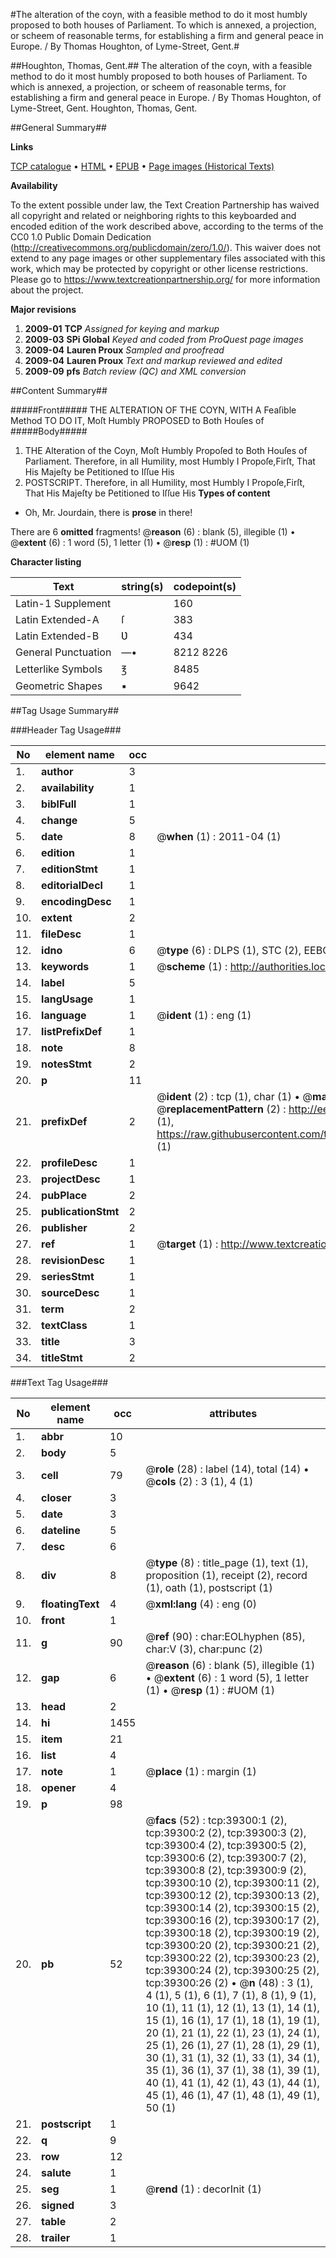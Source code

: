 #The alteration of the coyn, with a feasible method to do it most humbly proposed to both houses of Parliament. To which is annexed, a projection, or scheem of reasonable terms, for establishing a firm and general peace in Europe. / By Thomas Houghton, of Lyme-Street, Gent.#

##Houghton, Thomas, Gent.##
The alteration of the coyn, with a feasible method to do it most humbly proposed to both houses of Parliament. To which is annexed, a projection, or scheem of reasonable terms, for establishing a firm and general peace in Europe. / By Thomas Houghton, of Lyme-Street, Gent.
Houghton, Thomas, Gent.

##General Summary##

**Links**

[TCP catalogue](http://www.ota.ox.ac.uk/tcp/)  • 
[HTML](http://tei.it.ox.ac.uk/tcp/Texts-HTML/free/A70/A70269.html)  • 
[EPUB](http://tei.it.ox.ac.uk/tcp/Texts-EPUB/free/A70/A70269.epub) • 
[Page images (Historical Texts)](https://historicaltexts.jisc.ac.uk/eebo-99834772e)

**Availability**

To the extent possible under law, the Text Creation Partnership has waived all copyright and related or neighboring rights to this keyboarded and encoded edition of the work described above, according to the terms of the CC0 1.0 Public Domain Dedication (http://creativecommons.org/publicdomain/zero/1.0/). This waiver does not extend to any page images or other supplementary files associated with this work, which may be protected by copyright or other license restrictions. Please go to https://www.textcreationpartnership.org/ for more information about the project.

**Major revisions**

1. __2009-01__ __TCP__ *Assigned for keying and markup*
1. __2009-03__ __SPi Global__ *Keyed and coded from ProQuest page images*
1. __2009-04__ __Lauren Proux__ *Sampled and proofread*
1. __2009-04__ __Lauren Proux__ *Text and markup reviewed and edited*
1. __2009-09__ __pfs__ *Batch review (QC) and XML conversion*

##Content Summary##

#####Front#####
THE ALTERATION OF THE COYN, WITH A Feaſible Method TO DO IT, Moſt Humbly PROPOSED to Both Houſes of 
#####Body#####

1. THE Alteration of the Coyn, Moſt Humbly Propoſed to Both Houſes of Parliament.
Therefore, in all Humility, most Humbly I Propoſe,Firſt, That His Majeſty be Petitioned to Iſſue His
1. POSTSCRIPT.
Therefore, in all Humility, most Humbly I Propoſe,Firſt, That His Majeſty be Petitioned to Iſſue His
**Types of content**

  * Oh, Mr. Jourdain, there is **prose** in there!

There are 6 **omitted** fragments! 
 @__reason__ (6) : blank (5), illegible (1)  •  @__extent__ (6) : 1 word (5), 1 letter (1)  •  @__resp__ (1) : #UOM (1)

**Character listing**


|Text|string(s)|codepoint(s)|
|---|---|---|
|Latin-1 Supplement| |160|
|Latin Extended-A|ſ|383|
|Latin Extended-B|Ʋ|434|
|General Punctuation|—•|8212 8226|
|Letterlike Symbols|℥|8485|
|Geometric Shapes|▪|9642|

##Tag Usage Summary##

###Header Tag Usage###

|No|element name|occ|attributes|
|---|---|---|---|
|1.|__author__|3||
|2.|__availability__|1||
|3.|__biblFull__|1||
|4.|__change__|5||
|5.|__date__|8| @__when__ (1) : 2011-04 (1)|
|6.|__edition__|1||
|7.|__editionStmt__|1||
|8.|__editorialDecl__|1||
|9.|__encodingDesc__|1||
|10.|__extent__|2||
|11.|__fileDesc__|1||
|12.|__idno__|6| @__type__ (6) : DLPS (1), STC (2), EEBO-CITATION (1), PROQUEST (1), VID (1)|
|13.|__keywords__|1| @__scheme__ (1) : http://authorities.loc.gov/ (1)|
|14.|__label__|5||
|15.|__langUsage__|1||
|16.|__language__|1| @__ident__ (1) : eng (1)|
|17.|__listPrefixDef__|1||
|18.|__note__|8||
|19.|__notesStmt__|2||
|20.|__p__|11||
|21.|__prefixDef__|2| @__ident__ (2) : tcp (1), char (1)  •  @__matchPattern__ (2) : ([0-9\-]+):([0-9IVX]+) (1), (.+) (1)  •  @__replacementPattern__ (2) : http://eebo.chadwyck.com/downloadtiff?vid=$1&page=$2 (1), https://raw.githubusercontent.com/textcreationpartnership/Texts/master/tcpchars.xml#$1 (1)|
|22.|__profileDesc__|1||
|23.|__projectDesc__|1||
|24.|__pubPlace__|2||
|25.|__publicationStmt__|2||
|26.|__publisher__|2||
|27.|__ref__|1| @__target__ (1) : http://www.textcreationpartnership.org/docs/. (1)|
|28.|__revisionDesc__|1||
|29.|__seriesStmt__|1||
|30.|__sourceDesc__|1||
|31.|__term__|2||
|32.|__textClass__|1||
|33.|__title__|3||
|34.|__titleStmt__|2||


###Text Tag Usage###

|No|element name|occ|attributes|
|---|---|---|---|
|1.|__abbr__|10||
|2.|__body__|5||
|3.|__cell__|79| @__role__ (28) : label (14), total (14)  •  @__cols__ (2) : 3 (1), 4 (1)|
|4.|__closer__|3||
|5.|__date__|3||
|6.|__dateline__|5||
|7.|__desc__|6||
|8.|__div__|8| @__type__ (8) : title_page (1), text (1), proposition (1), receipt (2), record (1), oath (1), postscript (1)|
|9.|__floatingText__|4| @__xml:lang__ (4) : eng (0)|
|10.|__front__|1||
|11.|__g__|90| @__ref__ (90) : char:EOLhyphen (85), char:V (3), char:punc (2)|
|12.|__gap__|6| @__reason__ (6) : blank (5), illegible (1)  •  @__extent__ (6) : 1 word (5), 1 letter (1)  •  @__resp__ (1) : #UOM (1)|
|13.|__head__|2||
|14.|__hi__|1455||
|15.|__item__|21||
|16.|__list__|4||
|17.|__note__|1| @__place__ (1) : margin (1)|
|18.|__opener__|4||
|19.|__p__|98||
|20.|__pb__|52| @__facs__ (52) : tcp:39300:1 (2), tcp:39300:2 (2), tcp:39300:3 (2), tcp:39300:4 (2), tcp:39300:5 (2), tcp:39300:6 (2), tcp:39300:7 (2), tcp:39300:8 (2), tcp:39300:9 (2), tcp:39300:10 (2), tcp:39300:11 (2), tcp:39300:12 (2), tcp:39300:13 (2), tcp:39300:14 (2), tcp:39300:15 (2), tcp:39300:16 (2), tcp:39300:17 (2), tcp:39300:18 (2), tcp:39300:19 (2), tcp:39300:20 (2), tcp:39300:21 (2), tcp:39300:22 (2), tcp:39300:23 (2), tcp:39300:24 (2), tcp:39300:25 (2), tcp:39300:26 (2)  •  @__n__ (48) : 3 (1), 4 (1), 5 (1), 6 (1), 7 (1), 8 (1), 9 (1), 10 (1), 11 (1), 12 (1), 13 (1), 14 (1), 15 (1), 16 (1), 17 (1), 18 (1), 19 (1), 20 (1), 21 (1), 22 (1), 23 (1), 24 (1), 25 (1), 26 (1), 27 (1), 28 (1), 29 (1), 30 (1), 31 (1), 32 (1), 33 (1), 34 (1), 35 (1), 36 (1), 37 (1), 38 (1), 39 (1), 40 (1), 41 (1), 42 (1), 43 (1), 44 (1), 45 (1), 46 (1), 47 (1), 48 (1), 49 (1), 50 (1)|
|21.|__postscript__|1||
|22.|__q__|9||
|23.|__row__|12||
|24.|__salute__|1||
|25.|__seg__|1| @__rend__ (1) : decorInit (1)|
|26.|__signed__|3||
|27.|__table__|2||
|28.|__trailer__|1||
